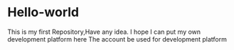 # Hello-world
This is my first Repository,Have any idea.
I hope I can put my own development platform here
The account be used for development platform
